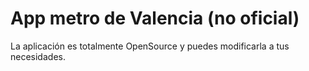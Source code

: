 # App metro de Valencia (no oficial)

La aplicación es totalmente OpenSource y puedes modificarla a tus necesidades.
